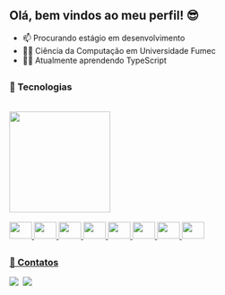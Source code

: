 ## Olá, bem vindos ao meu perfil! 😎

- 📫 Procurando estágio em desenvolvimento
- 👨‍🎓 Ciência da Computação em Universidade Fumec
- 👨‍💻 Atualmente aprendendo TypeScript

##

### 🧰 Tecnologias 

<div style="display: inline_block"><br>
  <div>
    <a href="https://github.com/devhenrilucas">
    <img height="180em" src="https://github-readme-stats.vercel.app/api?username=devhenrilucas&show_icons=true&theme=dracula">
  </div><br>
  <img aling="center" width="40px" height="30px" src="https://cdn.jsdelivr.net/gh/devicons/devicon@latest/icons/javascript/javascript-plain.svg">
  <img aling="center" width="40px" height="30px" src="https://cdn.jsdelivr.net/gh/devicons/devicon@latest/icons/java/java-original.svg">
  <img aling="center" width="40px" height="30px" src="https://cdn.jsdelivr.net/gh/devicons/devicon@latest/icons/html5/html5-original.svg">
  <img aling="center" width="40px" height="30px" src="https://cdn.jsdelivr.net/gh/devicons/devicon@latest/icons/css3/css3-original.svg">
  <img aling="center" width="40px" height="30px" src="https://cdn.jsdelivr.net/gh/devicons/devicon@latest/icons/angularjs/angularjs-original.svg">
  <img aling="center" width="40px" height="30px" src="https://cdn.jsdelivr.net/gh/devicons/devicon@latest/icons/typescript/typescript-original.svg">
  <img aling="center" width="40px" height="30px" src="https://cdn.jsdelivr.net/gh/devicons/devicon@latest/icons/nodejs/nodejs-original.svg">
  <img aling="center" width="40px" height="30px" src="https://cdn.jsdelivr.net/gh/devicons/devicon@latest/icons/react/react-original.svg">
  
  
</div>

##

### 📱 Contatos

<div>
  <a href="https://www.linkedin.com/in/lucas-henrique-souza-sa/" target="_blank"><img src="https://img.shields.io/badge/LinkedIn-0077B5?style=for-the-badge&logo=linkedin&logoColor=white"></a>&nbsp
  <a href="https://www.instagram.com/__henriluca" target="_blank"><img src="https://img.shields.io/badge/Instagram-E4405F?style=for-the-badge&logo=instagram&logoColor=white"></a>&nbsp
</div>

